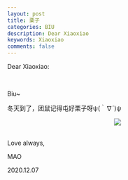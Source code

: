 ```yaml
---
layout: post
title: 栗子
categories: BIU
description: Dear Xiaoxiao
keywords: Xiaoxiao
comments: false
---
```


Dear Xiaoxiao:

<br/>

Biu~

冬天到了，团鼠记得屯好栗子呀ψ(｀∇´)ψ

<div align="center">
   <img src="https://MAO202012.github.io/images/BIU.png" style="zoom:100%" />
</div>

<br/>

Love always,

MAO

2020.12.07

